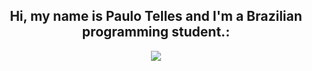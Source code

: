 <h2 align="center">Hi, my name is Paulo Telles and I'm a Brazilian programming student.:</h2>
 <p align="center">
  <a >
    <img src="https://skillicons.dev/icons?i=python,java,c#" />
  </a>
</p>
